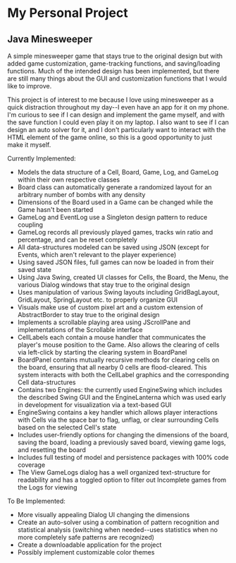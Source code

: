 # My Personal Project
## Java Minesweeper

A simple minesweeper game that stays true to the original design but with added game customization, game-tracking functions, and saving/loading functions.
Much of the intended design has been implemented, but there are still many things about the GUI and customization functions that I would like to improve.

This project is of interest to me because I love using minesweeper as a quick distraction throughout my day--I even have an app for
it on my phone. I'm curious to see if I can design and implement the game myself, and with the save function
I could even play it on my laptop. I also want to see if I can design an auto solver for it, and I don't particularly
want to interact with the HTML element of the game online, so this is a good opportunity to just make it myself.

Currently Implemented:
- Models the data structure of a Cell, Board, Game, Log, and GameLog within their own respective classes
- Board class can automatically generate a randomized layout for an arbitrary number of bombs with any density
- Dimensions of the Board used in a Game can be changed while the Game hasn't been started
- GameLog and EventLog use a Singleton design pattern to reduce coupling
- GameLog records all previously played games, tracks win ratio and percentage, and can be reset completely
- All data-structures modeled can be saved using JSON (except for Events, which aren't relevant to the player experience)
- Using saved JSON files, full games can now be loaded in from their saved state
- Using Java Swing, created UI classes for Cells, the Board, the Menu, the various Dialog windows that stay true to the original design
- Uses manipulation of various Swing layouts including GridBagLayout, GridLayout, SpringLayout etc. to properly organize GUI
- Visuals make use of custom pixel art and a custom extension of AbstractBorder to stay true to the original design
- Implements a scrollable playing area using JScrollPane and implementations of the Scrollable interface
- CellLabels each contain a mouse handler that communicates the player's mouse position to the Game. Also allows the clearing of cells via left-click by starting the clearing system in BoardPanel
- BoardPanel contains mutually recursive methods for clearing cells on the board, ensuring that all nearby 0 cells are flood-cleared. This system interacts with both the CellLabel graphics and the corresponding Cell data-structures
- Contains two Engines: the currently used EngineSwing which includes the described Swing GUI and the EngineLanterna which was used early in development for visualization via a text-based GUI
- EngineSwing contains a key handler which allows player interactions with Cells via the space bar to flag, unflag, or clear surrounding Cells based on the selected Cell's state
- Includes user-friendly options for changing the dimensions of the board, saving the board, loading a previously saved board, viewing game logs, and resetting the board
- Includes full testing of model and persistence packages with 100% code coverage
- The View GameLogs dialog has a well organized text-structure for readability and has a toggled option to filter out Incomplete games from the Logs for viewing

To Be Implemented:
- More visually appealing Dialog UI changing the dimensions
- Create an auto-solver using a combination of pattern recognition and statistical analysis (switching when needed--uses statistics when no more completely safe patterns are recognized)
- Create a downloadable application for the project
- Possibly implement customizable color themes

